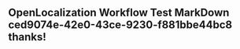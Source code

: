 <properties
ms.topic="hero-topic"
ms.test1="hero-topic"
ms.test2="test"/>

## OpenLocalization Workflow Test MarkDown ced9074e-42e0-43ce-9230-f881bbe44bc8 thanks!
